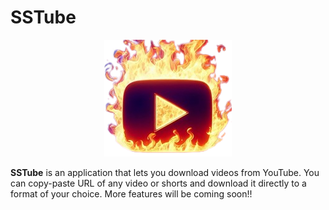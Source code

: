 # SSTube

<p align="center">
    <img src="favicon.png" alt="Icon" />
</p>

**SSTube** is an application that lets you download videos from YouTube.
You can copy-paste URL of any video or shorts and download it directly to a format of your choice. More features will be coming soon!!
